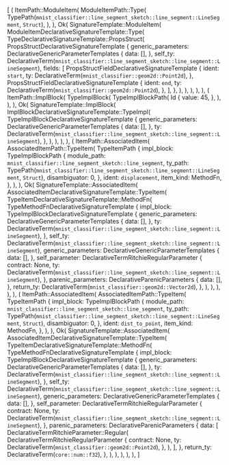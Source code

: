 [
    (
        ItemPath::ModuleItem(
            ModuleItemPath::Type(
                TypePath(`mnist_classifier::line_segment_sketch::line_segment::LineSegment`, `Struct`),
            ),
        ),
        Ok(
            SignatureTemplate::ModuleItem(
                ModuleItemDeclarativeSignatureTemplate::Type(
                    TypeDeclarativeSignatureTemplate::PropsStruct(
                        PropsStructDeclarativeSignatureTemplate {
                            generic_parameters: DeclarativeGenericParameterTemplates {
                                data: [],
                            },
                            self_ty: DeclarativeTerm(`mnist_classifier::line_segment_sketch::line_segment::LineSegment`),
                            fields: [
                                PropsStructFieldDeclarativeSignatureTemplate {
                                    ident: `start`,
                                    ty: DeclarativeTerm(`mnist_classifier::geom2d::Point2d`),
                                },
                                PropsStructFieldDeclarativeSignatureTemplate {
                                    ident: `end`,
                                    ty: DeclarativeTerm(`mnist_classifier::geom2d::Point2d`),
                                },
                            ],
                        },
                    ),
                ),
            ),
        ),
    ),
    (
        ItemPath::ImplBlock(
            TypeImplBlock(
                TypeImplBlockPath(
                    Id {
                        value: 45,
                    },
                ),
            ),
        ),
        Ok(
            SignatureTemplate::ImplBlock(
                ImplBlockDeclarativeSignatureTemplate::TypeImpl(
                    TypeImplBlockDeclarativeSignatureTemplate {
                        generic_parameters: DeclarativeGenericParameterTemplates {
                            data: [],
                        },
                        ty: DeclarativeTerm(`mnist_classifier::line_segment_sketch::line_segment::LineSegment`),
                    },
                ),
            ),
        ),
    ),
    (
        ItemPath::AssociatedItem(
            AssociatedItemPath::TypeItem(
                TypeItemPath {
                    impl_block: TypeImplBlockPath {
                        module_path: `mnist_classifier::line_segment_sketch::line_segment`,
                        ty_path: TypePath(`mnist_classifier::line_segment_sketch::line_segment::LineSegment`, `Struct`),
                        disambiguator: 0,
                    },
                    ident: `displacement`,
                    item_kind: MethodFn,
                },
            ),
        ),
        Ok(
            SignatureTemplate::AssociatedItem(
                AssociatedItemDeclarativeSignatureTemplate::TypeItem(
                    TypeItemDeclarativeSignatureTemplate::MethodFn(
                        TypeMethodFnDeclarativeSignatureTemplate {
                            impl_block: TypeImplBlockDeclarativeSignatureTemplate {
                                generic_parameters: DeclarativeGenericParameterTemplates {
                                    data: [],
                                },
                                ty: DeclarativeTerm(`mnist_classifier::line_segment_sketch::line_segment::LineSegment`),
                            },
                            self_ty: DeclarativeTerm(`mnist_classifier::line_segment_sketch::line_segment::LineSegment`),
                            generic_parameters: DeclarativeGenericParameterTemplates {
                                data: [],
                            },
                            self_parameter: DeclarativeTermRitchieRegularParameter {
                                contract: None,
                                ty: DeclarativeTerm(`mnist_classifier::line_segment_sketch::line_segment::LineSegment`),
                            },
                            parenic_parameters: DeclarativeParenicParameters {
                                data: [],
                            },
                            return_ty: DeclarativeTerm(`mnist_classifier::geom2d::Vector2d`),
                        },
                    ),
                ),
            ),
        ),
    ),
    (
        ItemPath::AssociatedItem(
            AssociatedItemPath::TypeItem(
                TypeItemPath {
                    impl_block: TypeImplBlockPath {
                        module_path: `mnist_classifier::line_segment_sketch::line_segment`,
                        ty_path: TypePath(`mnist_classifier::line_segment_sketch::line_segment::LineSegment`, `Struct`),
                        disambiguator: 0,
                    },
                    ident: `dist_to_point`,
                    item_kind: MethodFn,
                },
            ),
        ),
        Ok(
            SignatureTemplate::AssociatedItem(
                AssociatedItemDeclarativeSignatureTemplate::TypeItem(
                    TypeItemDeclarativeSignatureTemplate::MethodFn(
                        TypeMethodFnDeclarativeSignatureTemplate {
                            impl_block: TypeImplBlockDeclarativeSignatureTemplate {
                                generic_parameters: DeclarativeGenericParameterTemplates {
                                    data: [],
                                },
                                ty: DeclarativeTerm(`mnist_classifier::line_segment_sketch::line_segment::LineSegment`),
                            },
                            self_ty: DeclarativeTerm(`mnist_classifier::line_segment_sketch::line_segment::LineSegment`),
                            generic_parameters: DeclarativeGenericParameterTemplates {
                                data: [],
                            },
                            self_parameter: DeclarativeTermRitchieRegularParameter {
                                contract: None,
                                ty: DeclarativeTerm(`mnist_classifier::line_segment_sketch::line_segment::LineSegment`),
                            },
                            parenic_parameters: DeclarativeParenicParameters {
                                data: [
                                    DeclarativeTermRitchieParameter::Regular(
                                        DeclarativeTermRitchieRegularParameter {
                                            contract: None,
                                            ty: DeclarativeTerm(`mnist_classifier::geom2d::Point2d`),
                                        },
                                    ),
                                ],
                            },
                            return_ty: DeclarativeTerm(`core::num::f32`),
                        },
                    ),
                ),
            ),
        ),
    ),
]